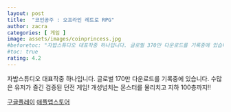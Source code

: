 ```yaml
---
layout: post
title:  "코인공주 : 오프라인 레트로 RPG"
author: zacra
categories: [ 게임 ]
image: assets/images/coinprincess.jpg
#beforetoc: "자밥스튜디오 대표작중 하나입니다. 글로벌 370만 다운로드를 기록중에 있습니다."
#toc: true
rating: 4.2
---
```

자밥스튜디오 대표작중 하나입니다. 글로벌 170만 다운로드를 기록중에 있습니다.
수많은 유저가 즐긴 검증된 던전 게임! 개성넘치는 몬스터를 물리치고 지하 100층까지!!

[구글플레이](https://play.google.com/store/apps/details?id=com.norizabob.coinprincess)
[애플앱스토어](https://apps.apple.com/kr/app/id1119066733)

